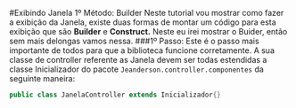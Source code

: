 #Exibindo Janela 1º Método: Builder
Neste tutorial vou mostrar como fazer a exibição da Janela, existe duas formas de montar um código para esta exibição que são **Builder** e **Construct.**
 Neste eu irei mostrar o Buider, então sem mais delongas vamos nessa.
###1º Passo:
Este é o passo mais importante de todos para que a biblioteca funcione corretamente. A sua classe de controller referente as Janela devem ser todas estendidas a classe Inicializador do pacote
 ```Jeanderson.controller.componentes``` da seguinte maneira:
```java
public class JanelaController extends Inicializador{}
```